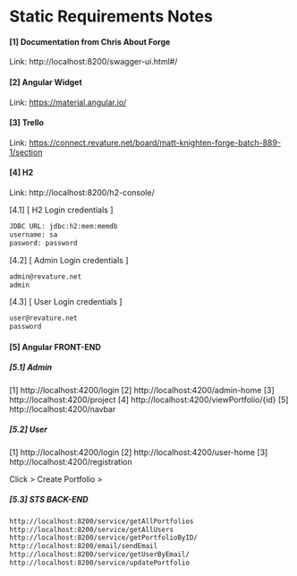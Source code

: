 # Static Requirements Notes

#### [1] Documentation from Chris About Forge
Link: http://localhost:8200/swagger-ui.html#/

#### [2] Angular Widget
Link: https://material.angular.io/

#### [3] Trello 
Link: https://connect.revature.net/board/matt-knighten-forge-batch-889-1/section


#### [4] H2
Link: http://localhost:8200/h2-console/

[4.1] [ H2 Login credentials ]
```sh
JDBC URL: jdbc:h2:mem:memdb
username: sa
pasword: password
```

[4.2] [ Admin Login credentials ]
```sh
admin@revature.net
admin
```

[4.3] [ User Login credentials ]
```sh
user@revature.net
password
```

#### [5] Angular FRONT-END

##### [5.1] Admin
[1] http://localhost:4200/login
[2] http://localhost:4200/admin-home
[3] http://localhost:4200/project
[4] http://localhost:4200/viewPortfolio/{id}
[5] http://localhost:4200/navbar


##### [5.2] User
[1] http://localhost:4200/login
[2] http://localhost:4200/user-home
[3] http://localhost:4200/registration 
 
 Click > Create Portfolio > 
 
##### [5.3] STS BACK-END
 ```sh
http://localhost:8200/service/getAllPortfolios
http://localhost:8200/service/getAllUsers
http://localhost:8200/service/getPortfolioByID/
http://localhost:8200/email/sendEmail
http://localhost:8200/service/getUserByEmail/
http://localhost:8200/service/updatePortfolio
 ```



